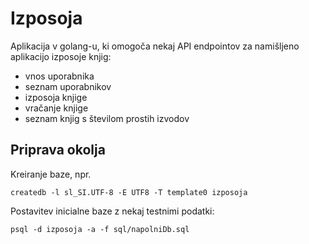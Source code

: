 # Izposoja

Aplikacija v golang-u, ki omogoča nekaj API endpointov za namišljeno aplikacijo izposoje knjig:
- vnos uporabnika
- seznam uporabnikov
- izposoja knjige
- vračanje knjige
- seznam knjig s številom prostih izvodov

## Priprava okolja

Kreiranje baze, npr.

`createdb -l sl_SI.UTF-8 -E UTF8 -T template0 izposoja`

Postavitev inicialne baze z nekaj testnimi podatki:

`psql -d izposoja -a -f sql/napolniDb.sql`

